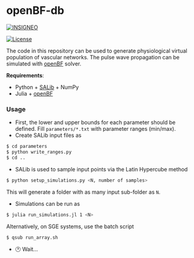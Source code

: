 # __openBF__-db

[![INSIGNEO](https://img.shields.io/badge/-INSIGNEO-red.svg?logo=data%3Aimage%2Fpng%3Bbase64%2CiVBORw0KGgoAAAANSUhEUgAAAA4AAAAOCAQAAAC1QeVaAAABGElEQVQY012QvyvEcRzGH12p4%2BRHKW6Rugz%2BAnUWGQyUVYRBFuVMBgmL%2BBdsZzBQymT1YyDJxiaTG3RX576f1%2FubXPE23I8uz7M9z7vn6XlLkiRPhFmOuObK8t7BbpRRA19D3OF1Rt7GG%2B91Oxojwnm1jZAN49F0ZRjHKYQRFVMUcE4%2BOhs5YYUqt2wzqrCJc%2B%2BJZoeiTKkrTrNuiwqPeJiRJG8Pq%2BzQL0k2hduDiPFytyTZMj%2F2FY4lqdKLE4lv3JOSRI5qgAtJKqZwYvGM22RNsAPL1yaELM6LwhbOuf4hXOJ2qDhthrPWapHDKUV9kmyJX5xTJjz52ROynOH8Mle%2FtAVovs9xsPmWoHiQPW4oU%2BCJfRuoqX8d8dI8uuCeiQAAAABJRU5ErkJggg%3D%3D)](https://insigneo.org/)
<!-- [![CompBioMed](https://img.shields.io/badge/-CompBioMed-yellow.svg?logo=data%3Aimage%2Fpng%3Bbase64%2CiVBORw0KGgoAAAANSUhEUgAAAD4AAABgCAYAAABFRcHDAAAVEUlEQVR4Ad1cd5BV53W%2FmWScTMokGZeZTEpcMo7HGSeO4xLZlmVJEIqNQbLVwQYjoSIhGVkeeRxbsq0iJAQSoiwFsYAEorO97LIF2F2W7b0su8v2fVv2lXffva%2B%2FX845795dLu%2BZ4cFGvNUfh7u8Mu%2F%2BvlPO75zvfFeJRCIKACUcCipD3bVoOnsIVblbUZ27DY1n3kdv8xm4p0bAn2ExPz%2FXRf4J%2BHSlJn8HsrYtRu7O%2B5C3%2ByHk7XqI%2Fr4XOSl3I3%2FPT9BcfhyhYOA6wUeiEokkF%2FCO6ixkbV2A4vfXoei9Z1B04Gm6itBrzyJ%2F94Ooz34NwYD%2FmoALQJFwfLCI3Hzgfq%2BqlB5%2BHgWpjxDgtSjc%2FzhOizwh17z9z6By3zL4qjdAQAMWMNcCKhL0KpGQTwmM1CHsc5mLc3OBuyaHUbB3NQoF6JMC2JQiAf406t%2B%2FB3rh%2FQj73OZNXxV0JBIWsGHPeE1guAr%2BwQr42o%2FAW5eCCCLJAdxtt6Fw3xqSx2OAs8YzU9eh8eDd8BatQDjoM246HN%2B8Rbu6ole9Ca1oNdT0j8PX%2BgECw9XQz%2F%2FusoUL33xT54BVfupVCWBs6iboQkPjtR%2BswljaAmg530VwrBVxtGUBw%2BbsPqpAzfgCPPk%2FhFbyBLQz6xByDcG0hqQJboNd1Ry9JZiZJp6b%2BhTaj94PX84tBPpO0t7nyFS3IRLymxqOq3Fv3Q6opxQEbI1g7bO5R0IWS0kKmb7phuJ9yNnxIwZPZv%2BEyFj6Iug534GaswhqGoEZbUBcACYX8HsUT8ED8BTcB%2FbxOJ9JGpk2PZ%2FmVs4c%2BZUEuoL9a3H2vUfgzF4MLXch1Mxb4MmZj5C9Ny5w8%2F%2FByS6oJxToFS%2FRSyHzPQadnAQmEg7LdaCjEnk7f4R8SmFVh1bDk%2FbnrGmSv4FWvAaR6eAWiQvc350H92EF3qYDiEltyQx8pLeRgN9LKUwiueTuwGgjQs5BhNhXTS3GN2GK5hvhPqLA31tktYwkFMuNN5TsRx6xtLzUJ9B%2B6jHA74z%2FxTjAOVV5CleIqQdtTckP3NS2c3IIBe%2BuwukDTyF376PoTn8ECKjT4OJo2%2BrfU90U%2BT8JT9YtnLqSH7j5Rz1FdS5QOKrn7VuL%2FqPfRrDtMIIEIhIKWEDG9e9LpVCPKdCKfnoNDC9p8ngVgb7HJDBCXkbTlkDP%2BATc6f8I7dzzCDn6rprKvA17hLhIRI%2BEkx%2B4xzW5nrVckLqGgD%2BF%2FH1PCoGxZ8yHnjMPavZ8IiQfgyfn9hjwJjCO9trZX4jGvY2pSHbQLFKSZm%2F%2FAZWfP2PSIqA7j90HT%2FZtJN8luR2e3CXC3DxcqOhTa0zw5gKE3MP0mQVQTyrwdxckvX8L8Lqivcjddb9BVx%2FH8Kkl8OV8C6qANuU7BOz7QkW5ADG%2FbAa8wHAN1LRP0OL8A4KU%2FuS9ZAfO7aU88u%2F8Az9D1cFV0BgkgbUANzWfs1i0Gug%2Fh8uB%2B1qPyuusddb%2BnNB4d2MxclOWEXAiLYeXE%2FBb44PO%2FG%2B63gEP09e8JeDiwwSvn3%2BF87dUYhHi63PCx%2B1j%2FSjYswK5lMKaDv%2BYAloc4Fm3wpN%2Fj6H1%2F4mafPUmCHHxOqkwuYc0brpB5Ka1lxLpBUp3tTJjA7J2rUT94dWicau2qSTN%2BBK0sl8SsNfp7y9Pm3zQ1oigvZd8%2BxPyf1%2FbMcPMkxe0JY8PtFcgM%2BVeXPjgUahZUcDqFaauZn4dWvHD0M4%2BTeD%2FnUz%2BaxTlyTXKf0MW8c1oDT5Yafr33ADu091KyeFfoWTfSjiyFnKAizF3LkvFxCtfhrf5PdGw%2BHsWCVtF5n8i5Oi%2FCRH9%2BixseqV6Gospn9%2BFsYwfkp9%2Fm4DfHgs88yvi69wp9fcWy0J4yBLUjP%2BA5%2FQqRAL6zQhsJga%2BJg7c63EqBe89i%2B6j34cvl0w960rg8wj4V8GBzOTi3JHRSp%2BG%2B5hZg5ugkx%2B45QtdjaWo2b8A3tw742icmFna30I%2FL1zc0jPnyixG23MBuFmaTtr6cCb1QbizF0C7MsDlLBTT9vcUwkpZ4%2Fra3DF1TmvVuVuRu%2FsnGDm1yMjnptb5egf58ufB2rVEbutW0RwCbgDobz%2BPnO3fk7ZyT%2BZaeDnAZU2nMyOlfQlBe08CKSvJTd2nq8rZYy8ge9v30FR2HEH3yFFP3g84d3OqMsDP5w4Lbyp8dIAPd9dRT%2F0eqs4eg2tq5Ci%2Fpl14Q3yafVtKVA5uTFIGyj86wFvKjyFzywJUZm5EKOAzWkklUZKSs8gAvjBKS9tPfnSA1xXuQebWheDgFjb6a8GJTjLtT7GpG80I4udpf2qpxxGJzG3gDSUHpAtz7sTvwPvl0lVxDlBw%2By%2FxbylHsyjYpX8GnrPrEA56PxrAu%2BryZewj%2F92VmBjsgLCyyYtQM%2F7F4OO3wl20Eq7KF%2BFoeBtBo%2F0UmevAJ4cvSk%2Bdt4qrst9GhIFfKhIq6i5eDWf1K3A0pcDZvBOO%2Bo3wuyzFyNwFHgr6lfPpb4jG8%2FasQsf5Y9DLfw3nmSfhaE4h2QFn41Y46WqvfxPesSbMeVM3tTZ6qRm5KUuJwKxF1fv3w1X1WzhadjFgki0G%2BG1wFd1Pkf3EnAdu%2BXDTuSNk8j%2BBrXozXK1k1g1b4GzaFgVd9RLUwgegHlfgrd8994Gbvmo2JEart8DdTGDFtFPk6qKuiyfTaDikfQx6zWZYBn7mKnDz5vWRC3A1vk1gt4k%2FO%2Bvfgvv0CngyvsIkxsjlfwa9cr2UpvJDkbkK3PhwwD1MgWsDgd4SBV33JtS8paTpr4qmZ2ryT0Gv%2BO1lmwqyAHPV1COK2p0BBwF3ckCrfxtq%2Ft3RhmL2PBKzAXkntKyvwZG3HKM9tfD79Mt%2BPDz3gAfUEQpkb1Eg2w4HBTN3yZqoeecIaFOkTNVzbsNE%2Bp3I3%2FUjlB75X%2FS3lWPmh8NzC7g%2BXAlH3eti4q7GrezLTFGZqlqBE2fXqe8%2BmbEAJe89hYLUx6iGX4r64lQE%2FF4T%2FNxJZ%2B6uk6xxYWW6rZbS1S6zJI0BrhHwqczFKEpdRd2aFSg%2B%2BKzw%2FOq8bdMFTmQudFnDQV1xtaYySRGt%2B8nsQ1O9FMT%2ByPBvs%2F10W3T7KP3T0M4%2BD%2Bd4HxpKDzLHJ%2FA%2FpybGEnTW5GDOAA9Rj9xpUFIH0VG%2Fs1%2F2v7TStQTy8wJ2BvgisQRv7fbpqN5Vm0vgeZv5GaG8jvEBk8fPAeBNKczQJKr7JtogZKb5ADwEUstbDI0Cmgj7PndhunNN4CI1BTsI9CoZ7ucTDjM3EUliUw%2BIqZOPv0PgN2Oq6QRG2rsxcPogejYr6NlxG3pSbiH5Jsmt6HnnrzFYepI%2B04WhxgbY2jvReS4vOvq97zEZMNDcZtkaTu6orl5MI21vIuBk7o3b4ddUxTc5MM9x8otwnroVzrTbSe6A4%2BQ34EyfD9%2FUEAL%2BkBLQNSXg9ZHoyoXszVTWrpTJqaGLNZgTwL22eiOd7ZKr18Y3HlL00sfhyfw3MvEFJOTrGZ%2BGTtvFQCyg%2Fs7z5nkWMvcPcJOCG8s1AzcC3E6mq0JiOK15J1qg17wjkw5MVc09cW%2FzjA%2BbOzAsfQ3nyceXi8lXpK1HMOAzbya5ubp3vAX22ldhRnheBFfdRripFJWJiMxvRdvLI3VR4KGgfC8cDinDjU0Yaq7HueMvSBen%2BOA68BiZae5JqvGZD2oDpQT%2BFdG6SV%2BdJK6a1%2BAufQwe6rtFjJ1SFp%2FHo1yqKId7bEz%2BX5m1iUz9x6L1qdFemEVMMmo8dgJ5tEZM3dH4joAX7bMbUG3OaU8bOIOgZxja5Cj6LlTDr%2FtnGhlnDhHw5aT15RjuqTOBJ62Px4DnEtXddiDq8y07mdVJ20msoO4N%2BvttTFS9BVdXBgL2tvV%2B55DCwbCzJheZ2%2B9Fxta70d10ZiafWyWpgMeA99aSiRcsg6uWanTD7Lm1zEFQipkWsoDGTbDXvEqvb6KF2o%2BJhj3oLn0Ndenr0Ft7EggH4vu4ucOKSDIBN0e4KKilf05KU%2Ffph2gBNsLVfoA1LiKLIC3nXbwQ4hou4gFq6w64W6JMkIkRcwRtqAy%2ByQ4EtYmjkXAg%2FqnEmwnc1E5wvA1q%2Bt8LT5c9s%2BM8o5ovh%2BX89h7xc1f7IQK%2FmReBqa5Udwyee3QzsiX6et0G%2BZwsTschWohycA%2FAYg2R8OwAv8aOUNzZc19HurFhuJhTmWg9pI5aSAkfwwp6bOA0qPWXgEtbZ8u7rGnWuGjeSS7AjFBa1FIPbDcWa4NYjLvrhFhCJBy8kakKBnsDwC%2FroujlL0JN%2ByQ8uUstU4wQU%2FrD0w9%2Bj31eXfarqEl7Dm0Fv4ezOw%2Be3lw4W%2FdJgLQbgdHZvJ0XgsEzUxQrYEuyWt6HpHFT22Ftcr0nd6G0k80yNDBaD6s5WhfB%2FKEQkZqyU68ja8dDyN65AvaxAcjrAY2sY2yNf7KdMkEWpmrZBTYa9cEOXgBxF09fEbg%2FkCj4aaB0DYdCpq8nBpxHuBisjGmn%2FxO0sl%2Bbphij6RhrIRbHnRjZitr9AEZ6G2ZOIBsy1NgM3T5mD7r6yNRPEXDiC83Szo5qn9JoUI%2ByPiQO%2FvpNnbeHxL%2Fz7pIrD%2FIlogHecmYSwwULP23AHCziq2NoELa2dkuscPXVY7J6s5TEnCHYCjhlcvywgJ%2FlyB7r3xUvSe9connmlxFyXLqmGzB%2FrP1COnJ3PUDyIFrPG9MTAj6s9FdVIRQIWIb8bR098IwPQbuUSXRZKkTOBGIBIa%2Fjs4kseuKU1fRv%2BiE%2BF8rzqSr31E%2BvvOYTRebNXWo5I304LlZqC3bCjLjjFy9iqr%2FfSmMjESpwGhAKclDyK5QiORMYmqcCqfOI5RDvbIKPPTuW8a8c1ORYpV75GvfMEwI%2B2tcsPbiCvY%2BgjCYsQpz2fD7SdjWuvLmg368MNzWBf98sjx1NewyNc29gPbhwmvn92QNvDWwD56OBLW%2BZUXsfxNVBxwJ3TAzKkEFh6qNynMtHFsPtKarg7ObnzBvTXS5ltK1t2pXCYQp%2B1SVGX0Byv0R7v6N31js68YmLAE%2FsjKgJxqu5lJJDvyDwq1F08Glcqi%2FDGAG%2FMvJKYBsdxWSvCSoiQXCkpQPeiU7O90J4pEpsfRdhv2dWGxuWx5R4G941UtkSI383JAycGxOVWW9J%2F61g32rUnNyFkC%2BgxAM%2B0dMD16jNsigjZPqhYFjxjtUZjZHdQne1gZJZnY6%2B4jTwm%2BLbEtEzvsARPQETm0kjrRUnjOfIPMCR3QQWs0hs5l4ydwvw5mYEdK%2F8rXZnSa%2Bf0xtfAy5Lz362gEc4lTFpMebaFiJM1VQiudTUJHVZCfiD0mvn7itbAYCY%2FXRuWXGAi1kMtzsa7Pyq4mrbx%2BbOHN%2BI8gEz2M428M9CzfyGHI6NBLSEfsTUhOoYs3NgK9j7MIrffwaaap93JbkI%2BiSix0R6W0cHdIdT8rd1JzdFTF631Zlan0VTv7CBgP9z9NTRuV%2FGUtUE%2FLwq5x3O5aJ5W18L4kV0W3t7DHDO955JpqymBUn7m6O7VH5CbGIfonOjwW0P%2BfjHWevXPbppaoLoqtFnX25uK1kKGonoly7hSkvgKO%2B2jcX067jK40jPvu7pL77hRzFYeXrbcZlXZcrKEX7mvYSBGw%2FWeZRPKcu2ksc5XmNagwnQZbPZrwRuJ3bnHB42F2SGHwz0wHbuZW55STXHLnAjJh%2FzcAse7mHhRUjcnKzRu75oL%2FL2%2FFh4e5sR3U0t2qYjuhU4g7YPDMRYgss2geHqXKjtu2CvI5fsTkPkBk41xp76T%2FsLkj%2FmVtN1r%2Bg0Px%2Fs5C0lfvwCBbpV01vI4XCYAxtH9BjgbrICsoYY4D43M8AueEcvGO2uTWbzgu%2FxBoH3nyPQf0nyVzyQf%2F3AL8sUVKgQ%2BBXE5H4KHhsNUToKB0NUlzci3ncosK3hAHdl%2BgsHg7RYzTJPr3YdJ3KzHu6OwwibRQwiNwK8jED%2FiZwDN7eKkDhwK3cf65cAV0QH83NSfoiO6kz4VI8y2tqGeLsgusOhjHXMUFwruWmCX%2FcpIe%2FkPG5mygbneLPpkjeo8VP8gKovIjjejtnqfnbV5iE7ZRkFuXVCY2uz98A1YjOaFCEr13er04tCEkNxnSPRoKbbGmW7i1vYYSvfSBy4eWxSzfo6glM9swaczZtPP%2FC5l%2BKDzyF721LwYsQbEvRrGhUqLXHdgCs8dgPzO2pPFuzVL0IfrUbCwC0n%2Fy%2FmGG3l28EnFG4UuHVOVlXKTvxeujMlh56TB2o1lx1B0O%2B1aJVr95Gm5rjAZVGap9%2BzzO%2BEvM6EmpTTwPiIJDcWmbl5aAgg5B6ZDeAWUDpR1%2FJTr8gj1HhSihsWFWmvwT7WNwMmECAO3whxgVgL4vfM9pWIb6oLU9W%2FgTZ4NiGtRyOmbp8njzNJ%2BzujQFmAsGfMfuPAY8EHfBrndwJ%2Fl5HmHpaubGvFcWjuyTUAyMfbGbjFDUytc7NSdzqtmaCvkEtY2aK6OvgZUhRdtc5MuI9GO6uezG%2FQdUmClVniOx59beX8FBLWOl2fFE7Pj2RpqTgmw0R%2Brxb3u1NEcx1DQxYyxANM3LRQe3NwFcAWCmycOBokLS9i0MbzIJYhnFBvO3GfZ%2FG4Jo7ymTfWOhMd7tNxHS%2FjJOmv42I9aZLSYSjonymknC5lrLNrGnjYjE%2BOXkxRoPM7TZIU5N%2BK6bPz550Tg9ZnLaoZnyHw3yTgd5HG%2F3%2BAX8nBWfhGWsqOkuk%2FKYVNPpEdFg6EhamP4HzGG2i%2FkIHxoU64JkZAndm4mvUNl8HTdTjuewG%2FTn2CWjSU7gc3RC3btN6Wg0bPbWmsj8%2B%2BxOzDsQXwkwvKTr7MJa1wfL4y88vZcS%2Fx%2FhWUEX6OsmMvo6X8OHqbS8HPqRq91ITJkV5MDrVhsGIDJnoriR4PwdbfwpsaPGTMHV%2BpElUqlmLSWXDqosyqerK%2F%2FSE%2Bmsxap7PwJPTEUBd4c4JpLlsCsz9OgTwwnJ2yFJlb5olkbVmArK2LiRsskkc9ZO%2B4j16%2Fg16fL%2F39c8dflBlb19SoZVPSQmBCpGUOcJzSguOtH%2FJMaiTu9g%2BTH%2B7o2Ppb0dNUItGfj4RyS4sXhdMhxwM%2BF1uTv1202t1QJObM2uX7j%2BdisU%2FZLHwQ7oMKPzX3pj7z4eqbf9FWNM%2FSMQHiaygYYFBXsajw1TcNA0NV0MpfAF9vFvA4gZDFtIgEvvOHP%2F9%2FOwxAYp2RnIUAAAAASUVORK5CYII%3D)](http://www.compbiomed.eu/) -->

[![License](https://img.shields.io/badge/License-Apache%202.0-blue.svg)](https://opensource.org/licenses/Apache-2.0)

The code in this repository can be used to generate physiological virtual population of vascular networks. The pulse wave propagation can be simulated with [openBF](https://github.com/INSIGNEO/openBF) solver.

__Requirements__:
- Python + [SALib](https://github.com/SALib/SALib) + NumPy
- Julia + [openBF](https://github.com/INSIGNEO/openBF)

### Usage

- First, the lower and upper bounds for each parameter should be defined. Fill `parameters/*.txt` with parameter ranges (min/max).
- Create SALib input files as

```bash
$ cd parameters
$ python write_ranges.py
$ cd ..
```

- SALib is used to sample input points via the Latin Hypercube method

```bash
$ python setup_simulations.py <N, number of samples>
```

This will generate a folder with as many input sub-folder as `N`.

- Simulations can be run as

```bash
$ julia run_simulations.jl 1 <N>
```

Alternatively, on SGE systems, use the batch script

```bash
$ qsub run_array.sh
```

- :clock1: Wait...

<!-- ### Results

Explore the dataset with the interactive GUI

![img](gui.png) -->
